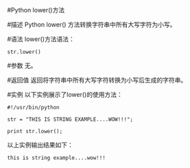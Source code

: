 #Python lower()方法


#描述
Python lower() 方法转换字符串中所有大写字符为小写。

#语法
lower()方法语法：

```
str.lower()
```

#参数
无。

#返回值
返回将字符串中所有大写字符转换为小写后生成的字符串。

#实例
以下实例展示了lower()的使用方法：

```
#!/usr/bin/python

str = "THIS IS STRING EXAMPLE....WOW!!!";

print str.lower();
```

以上实例输出结果如下：

```
this is string example....wow!!!
```